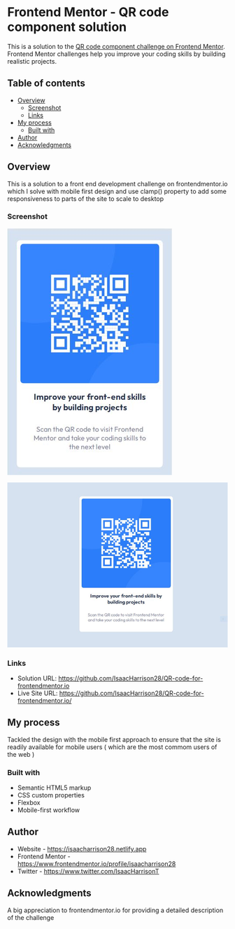 # Frontend Mentor - QR code component solution

This is a solution to the [QR code component challenge on Frontend Mentor](https://www.frontendmentor.io/challenges/qr-code-component-iux_sIO_H). Frontend Mentor challenges help you improve your coding skills by building realistic projects. 

## Table of contents

- [Overview](#overview)
  - [Screenshot](#screenshot)
  - [Links](#links)
- [My process](#my-process)
  - [Built with](#built-with)
- [Author](#author)
- [Acknowledgments](#acknowledgments)

## Overview
This is a solution to a front end development challenge on frontendmentor.io which I solve with mobile first design and use clamp() property to add some responsiveness to parts of the site to scale to desktop


### Screenshot

![mobile view](images/mobile-view.JPG)

![Desktop-view](images/desktop-view.JPG)

### Links

- Solution URL: https://github.com/IsaacHarrison28/QR-code-for-frontendmentor.io
- Live Site URL: https://github.com/IsaacHarrison28/QR-code-for-frontendmentor.io/

## My process
Tackled the design with the mobile first approach to ensure that the site is readily available for mobile users ( which are the most commom users of the web )

### Built with

- Semantic HTML5 markup
- CSS custom properties
- Flexbox
- Mobile-first workflow

## Author

- Website - https://isaacharrison28.netlify.app
- Frontend Mentor - https://www.frontendmentor.io/profile/isaacharrison28
- Twitter - https://www.twitter.com/IsaacHarrisonT


## Acknowledgments

A big appreciation to frontendmentor.io for providing a detailed description of the challenge

